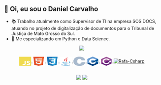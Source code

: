 ## 👋 Oi, eu sou o Daniel Carvalho
- 📚 Trabalho atualmente como Supervisor de TI na empresa SOS DOCS, atuando no projeto de digitalização de documentos para o Tribunal de Justiça de Mato Grosso do Sul.
- 🌱 Me especializando em Python e Data Science.

<div align="center">
  <a href="https://github.com/Dcarvalho21">
 <!-- <img height="180em" src="https://github-readme-stats.vercel.app/api?username=Dcarvalho21&show_icons=true&theme=merko&include_all_commits=true&count_private=true"/> -->
  <img height="180em" src="https://github-readme-stats.vercel.app/api/top-langs/?username=Dcarvalho21&layout=compact&langs_count=8&theme=merko"/>
  
  <div style="display: inline_block"><br>
    <img align="center" alt="Rafa-Js" height="30" width="40" src="https://raw.githubusercontent.com/devicons/devicon/master/icons/javascript/javascript-plain.svg">
    <img align="center" alt="Rafa-HTML" height="30" width="40" src="https://raw.githubusercontent.com/devicons/devicon/master/icons/html5/html5-original.svg">
    <img align="center" alt="Rafa-CSS" height="30" width="40" src="https://raw.githubusercontent.com/devicons/devicon/master/icons/css3/css3-original.svg">
    <img align="center" alt="Rafa-Java" height="30" width="40" src="https://raw.githubusercontent.com/devicons/devicon/master/icons/java/java-original.svg">
    <img align="center" alt="Rafa-C" height="30" width="40" src="https://raw.githubusercontent.com/devicons/devicon/master/icons/c/c-original.svg">
    <img align="center" alt="Rafa-C++" height="30" width="40" src="https://raw.githubusercontent.com/devicons/devicon/master/icons/cplusplus/cplusplus-original.svg">
    <img align="center" alt="Rafa-Csharp" height="30" width="40" src="https://raw.githubusercontent.com/devicons/devicon/master/icons/csharp/csharp-original.svg">
    <img align="center" alt="Rafa-Csharp" height="30" width="40" src="https://cdn.jsdelivr.net/gh/devicons/devicon@latest/icons/python/python-original-wordmark.svg">
  </div>
</div>

  ##
  
<div align="center"> 
  <a href = "mailto:dcarvalho1100@gmail.com"><img src="https://img.shields.io/badge/-Gmail-%23333?style=for-the-badge&logo=gmail&logoColor=white" target="_blank"></a>
  <a href="https://www.linkedin.com/in/daniel-carvalho-30399420b" target="_blank"><img src="https://img.shields.io/badge/-LinkedIn-%230077B5?style=for-the-badge&logo=linkedin&logoColor=white" target="_blank"></a> 
</div>

